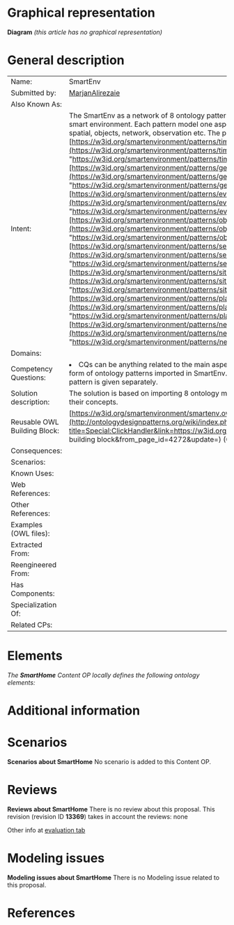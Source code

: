 #  Graphical representation


__Diagram__
_(this article has no graphical representation)_



#  General description




|  |  |
| --- | --- |
|  Name: |  SmartEnv |
|  Submitted by: | [MarjanAlirezaie](../User/MarjanAlirezaie.md "User:MarjanAlirezaie") |
|  Also Known As: |  |
|  Intent: |  The SmartEnv as a network of 8 ontology patterns relies on the SSN ontology and represents a smart environment. Each pattern model one aspect of such environments including temporal, spatial, objects, network, observation etc. The patterns are:[https://w3id.org/smartenvironment/patterns/time.owl](https://w3id.org/smartenvironment/patterns/time.owl "https://w3id.org/smartenvironment/patterns/time.owl")[https://w3id.org/smartenvironment/patterns/geometry.owl](https://w3id.org/smartenvironment/patterns/geometry.owl "https://w3id.org/smartenvironment/patterns/geometry.owl")[https://w3id.org/smartenvironment/patterns/event.owl](https://w3id.org/smartenvironment/patterns/event.owl "https://w3id.org/smartenvironment/patterns/event.owl")[https://w3id.org/smartenvironment/patterns/object.owl](https://w3id.org/smartenvironment/patterns/object.owl "https://w3id.org/smartenvironment/patterns/object.owl")[https://w3id.org/smartenvironment/patterns/sensing.owl](https://w3id.org/smartenvironment/patterns/sensing.owl "https://w3id.org/smartenvironment/patterns/sensing.owl")[https://w3id.org/smartenvironment/patterns/situation.owl](https://w3id.org/smartenvironment/patterns/situation.owl "https://w3id.org/smartenvironment/patterns/situation.owl")[https://w3id.org/smartenvironment/patterns/place.owl](https://w3id.org/smartenvironment/patterns/place.owl "https://w3id.org/smartenvironment/patterns/place.owl")[https://w3id.org/smartenvironment/patterns/network.owl](https://w3id.org/smartenvironment/patterns/network.owl "https://w3id.org/smartenvironment/patterns/network.owl") |
|  Domains: |  |
|  Competency Questions: | <li> CQs can be anything related to the main aspects of a smart environment represented in the form of ontology patterns imported in SmartEnv. The competency questions related to each pattern is given separately.</li> |
|  Solution description: |  The solution is based on importing 8 ontology modules and link them together via specializing their concepts. |
|  Reusable OWL Building Block: | [https://w3id.org/smartenvironment/smartenv.owl](http://ontologydesignpatterns.org/wiki/index.php?title=Special:ClickHandler&link=https://w3id.org/smartenvironment/smartenv.owl&message=OWL building block&from_page_id=4272&update=) (0) |
|  Consequences: |  |
|  Scenarios: |  |
|  Known Uses: |  |
|  Web References: |  |
|  Other References: |  |
|  Examples (OWL files): |  |
|  Extracted From: |  |
|  Reengineered From: |  |
|  Has Components: |  |
|  Specialization Of: |  |
|  Related CPs: |  |


  




#  Elements


_The __SmartHome__ Content OP locally defines the following ontology elements:_



#  Additional information


#  Scenarios



__Scenarios about SmartHome__
No scenario is added to this Content OP.




#  Reviews



__Reviews about SmartHome__
There is no review about this proposal.
This revision (revision ID __13369__) takes in account the reviews: none


Other info at [evaluation tab](http://ontologydesignpatterns.org/wiki/index.php?title=Submissions:SmartHome&action=evaluation "http://ontologydesignpatterns.org/wiki/index.php?title=Submissions:SmartHome&action=evaluation")




  




#  Modeling issues



__Modeling issues about SmartHome__
There is no Modeling issue related to this proposal.




  




#  References